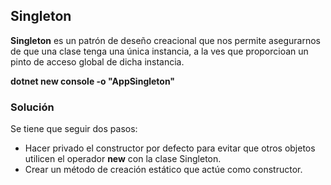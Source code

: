 ## Singleton

**Singleton** es un patrón de deseño creacional que nos permite asegurarnos de que una clase tenga una única instancia, a la ves que proporcioan un pinto de acceso global de dicha instancia.

**dotnet new console -o "AppSingleton"**

### Solución

Se tiene que seguir dos pasos:

-   Hacer privado el constructor por defecto para evitar que otros objetos utilicen el operador **new** con la clase Singleton.
- Crear un método de creación estático que actúe como constructor.
